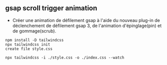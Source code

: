 ## gsap scroll trigger animation

* Créer une animation de défilement gsap à l'aide du nouveau plug-in de déclenchement de défilement gsap 3, de l'animation d'épinglage(pin) et de gommage(scrub).



```
npm install -D tailwindcss
npx tailwindcss init
create file style.css

npx tailwindcss -i ./style.css -o ./index.css --watch
```
